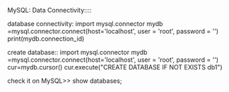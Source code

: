 MySQL: Data Connectivity::::

database connectivity: 
import mysql.connector
mydb =mysql.connector.connect(host='localhost', user = 'root', password = '')
print(mydb.connection_id)

create database::
import mysql.connector
mydb =mysql.connector.connect(host='localhost', user = 'root', password = '')
cur=mydb.cursor()
cur.execute("CREATE DATABASE IF NOT EXISTS db1")

check it on MySQL>>
show databases;
